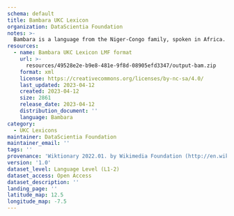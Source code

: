 ```yaml
---
schema: default
title: Bambara UKC Lexicon
organization: DataScientia Foundation
notes: >-
  Bambara is a language from the Niger-Congo family, spoken in Africa. The UKC Lexicon of Bambara is represented as a lexico-semantic network. It consists of words, word senses, synsets, as well as sense-level and synset-level relationships.
resources:
  - name: Bambara UKC Lexicon LMF format
    url: >-
      resources/49528e2e-b9e8-481e-9f8d-08905efd3347/output-bam.zip
    format: xml
    license: https://creativecommons.org/licenses/by-nc-sa/4.0/
    last_updated: 2023-04-12
    created: 2023-04-12
    size: 2861
    release_date: 2023-04-12
    distribution_document: ''
    language: Bambara
category:
  - UKC Lexicons
maintainer: DataScientia Foundation
maintainer_email: ''
tags: ''
provenance: 'Wiktionary 2022.01. by Wikimedia Foundation (http://en.wiktionary.org); CogNet 2.1 by Khuyagbaatar Batsuren, National University of Mongolia (http://cognet.ukc.disi.unitn.it); KinDiv: Kinship Diversity 1.0 by Temuulen Khishigsuren (http://ukc.disi.unitn.it/index.php/kinship/); Princeton WordNet 2.1 by Princeton University (https://wordnet.princeton.edu)'
version: '1.0'
dataset_level: Language Level (L1-2)
dataset_access: Open Access
dataset_description: ''
landing_page: ''
latitude_map: 12.5
longitude_map: -7.5
---
```


